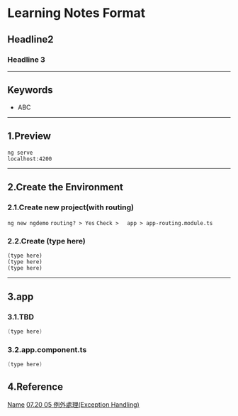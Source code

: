 # Learning Notes Format
## Headline2
### Headline 3
<hr>

## Keywords
<ul>
<li>ABC</li>
</ul>
<hr/>

## 1.Preview
`ng serve`
<br>
`localhost:4200`
<hr>

## 2.Create the Environment
### 2.1.Create new project(with routing)
`ng new ngdemo`
`routing? > Yes`
`Check >　 app > app-routing.module.ts`

### 2.2.Create (type here)
`(type here)`
<br>
`(type here)`
<br>
`(type here)`
<hr>

## 3.app
### 3.1.TBD
```C# =
(type here)
```
### 3.2.app.component.ts
```C# =
(type here)
```

## 4.Reference
[Name](URL)
[07.20 05 例外處理(Exception Handling)](https://www.evernote.com/shard/s530/client/snv?noteGuid=1e3d26fd-897b-67cd-4b47-6e77ea89c489&noteKey=0d6087092f9b4378046272fceec3c98e&sn=https%3A%2F%2Fwww.evernote.com%2Fshard%2Fs530%2Fsh%2F1e3d26fd-897b-67cd-4b47-6e77ea89c489%2F0d6087092f9b4378046272fceec3c98e&title=07.20%2B05%2B%25E4%25BE%258B%25E5%25A4%2596%25E8%2599%2595%25E7%2590%2586%2528Exception%2BHandling%2529)<br>
